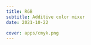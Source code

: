 ```yaml
---
title: RGB
subtitle: Additive color mixer
date: 2021-10-22

cover: apps/cmyk.png
---
```


<color-mix-rgb />
